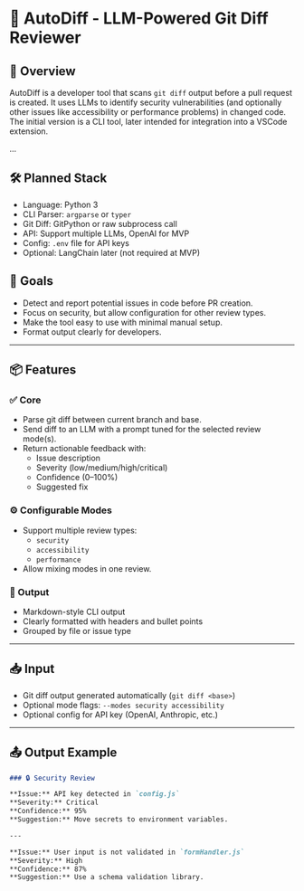 # 📌 AutoDiff - LLM-Powered Git Diff Reviewer

## 📄 Overview
AutoDiff is a developer tool that scans `git diff` output before a pull request is created. 
It uses LLMs to identify security vulnerabilities (and optionally other issues like accessibility 
or performance problems) in changed code. The initial version is a CLI tool, later intended for 
integration into a VSCode extension.

...

## 🛠 Planned Stack
- Language: Python 3
- CLI Parser: `argparse` or `typer`
- Git Diff: GitPython or raw subprocess call
- API: Support multiple LLMs, OpenAI for MVP
- Config: `.env` file for API keys
- Optional: LangChain later (not required at MVP)

## 🎯 Goals
- Detect and report potential issues in code before PR creation.
- Focus on security, but allow configuration for other review types.
- Make the tool easy to use with minimal manual setup.
- Format output clearly for developers.

---

## 📦 Features

### ✅ Core
- Parse git diff between current branch and base.
- Send diff to an LLM with a prompt tuned for the selected review mode(s).
- Return actionable feedback with:
  - Issue description
  - Severity (low/medium/high/critical)
  - Confidence (0–100%)
  - Suggested fix

### ⚙️ Configurable Modes
- Support multiple review types:
  - `security`
  - `accessibility`
  - `performance`
- Allow mixing modes in one review.

### 🧾 Output
- Markdown-style CLI output
- Clearly formatted with headers and bullet points
- Grouped by file or issue type

---

## 📥 Input
- Git diff output generated automatically (`git diff <base>`)
- Optional mode flags: `--modes security accessibility`
- Optional config for API key (OpenAI, Anthropic, etc.)

---

## 📤 Output Example

```markdown
### 🔒 Security Review

**Issue:** API key detected in `config.js`  
**Severity:** Critical  
**Confidence:** 95%  
**Suggestion:** Move secrets to environment variables.

---

**Issue:** User input is not validated in `formHandler.js`  
**Severity:** High  
**Confidence:** 87%  
**Suggestion:** Use a schema validation library.
